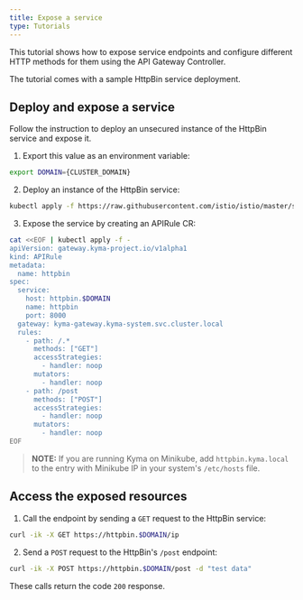 ```yaml
---
title: Expose a service
type: Tutorials
---
```


This tutorial shows how to expose service endpoints and configure different HTTP methods for them using the API Gateway Controller.

The tutorial comes with a sample HttpBin service deployment.

## Deploy and expose a service

Follow the instruction to deploy an unsecured instance of the HttpBin service and expose it.

1. Export this value as an environment variable:

```bash
export DOMAIN={CLUSTER_DOMAIN}
```

2. Deploy an instance of the HttpBin service:

```bash
kubectl apply -f https://raw.githubusercontent.com/istio/istio/master/samples/httpbin/httpbin.yaml
```

3. Expose the service by creating an APIRule CR:

```bash
cat <<EOF | kubectl apply -f -
apiVersion: gateway.kyma-project.io/v1alpha1
kind: APIRule
metadata:
  name: httpbin
spec:
  service:
    host: httpbin.$DOMAIN
    name: httpbin
    port: 8000
  gateway: kyma-gateway.kyma-system.svc.cluster.local
  rules:
    - path: /.*
      methods: ["GET"]
      accessStrategies:
        - handler: noop
      mutators:
        - handler: noop
    - path: /post
      methods: ["POST"]
      accessStrategies:
        - handler: noop
      mutators:
        - handler: noop
EOF
```

>**NOTE:** If you are running Kyma on Minikube, add `httpbin.kyma.local` to the entry with Minikube IP in your system's `/etc/hosts` file.

## Access the exposed resources

1. Call the endpoint by sending a `GET` request to the HttpBin service:

```bash
curl -ik -X GET https://httpbin.$DOMAIN/ip
```

2. Send a `POST` request to the HttpBin's `/post` endpoint:

```bash
curl -ik -X POST https://httpbin.$DOMAIN/post -d "test data"
```

These calls return the code `200` response.
